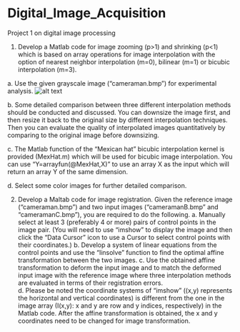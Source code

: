 # Digital_Image_Acquisition
Project 1 on digital  image processing

1.	Develop a Matlab code for image zooming (p>1) and shrinking (p<1) which is based on array operations for image interpolation with the option of nearest neighbor interpolation (m=0), bilinear (m=1) or bicubic interpolation (m=3).
 
a.	Use the given grayscale image (“cameraman.bmp”) for experimental analysis. 
![alt text](https://github.com/Zobaer/Digital_Image_Acquisition/cameraman.bmp)

b.	Some detailed comparison between three different interpolation methods should be conducted and discussed. You can downsize the image first, and then resize it back to the original size by different interpolation techniques. Then you can evaluate the quality of interpolated images quantitatively by comparing to the original image before downsizing. 

c.	The Matlab function of the “Mexican hat” bicubic interpolation kernel is provided (MexHat.m) which will be used for bicubic image interpolation. You can use “Y=arrayfun(@MexHat,X)” to use an array X as the input which will return an array Y of the same dimension. 

d.	Select some color images for further detailed comparison. 

2.	Develop a Maltab code for image registration. Given the reference image (“cameraman.bmp”) and two input images (“cameramanB.bmp” and “cameramanC.bmp”), you are required to do the following. 
a.	Manually select at least 3 (preferably 4 or more) pairs of control points in the image pair. (You will need to use “imshow” to display the image and then click the “Data Cursor” icon to use a Cursor to select control points with their coordinates.) 
b.	Develop a system of linear equations from the control points and use the “linsolve” function to find the optimal affine transformation between the two images. 
c.	Use the obtained affine transformation to deform the input image and to match the deformed input image with the reference image where three interpolation methods are evaluated in terms of their registration errors.  
d.	Please be noted the coordinate systems of “imshow” ((x,y) represents the horizontal and vertical coordinates) is different from the one in the image array (I(x,y): x and y are row and y indices, respectively) in the Matlab code. After the affine transformation is obtained, the x and y coordinates need to be changed for image transformation. 
